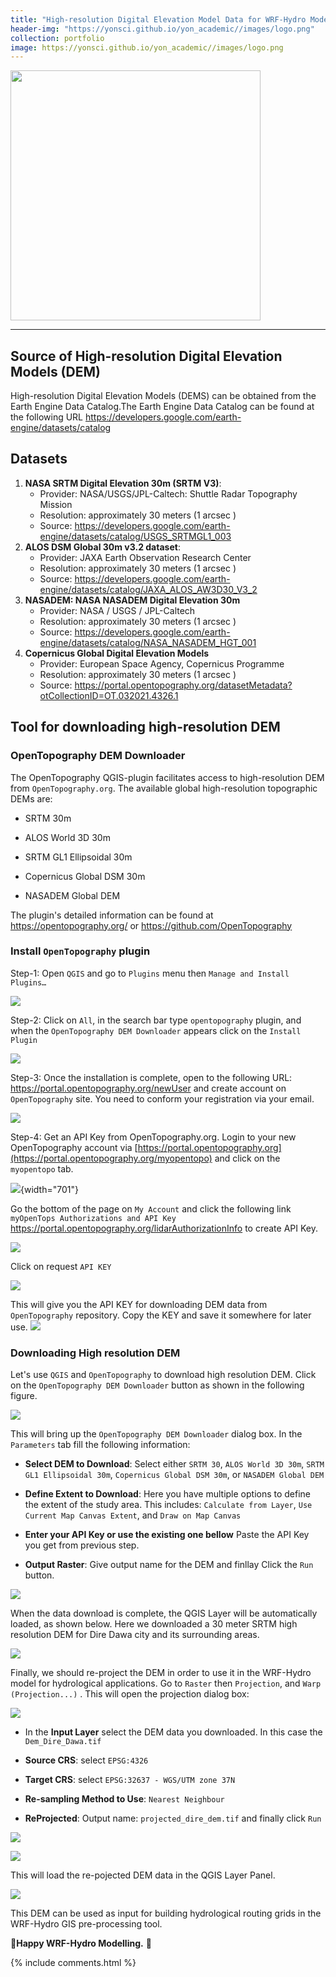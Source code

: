 ```yaml
---
title: "High-resolution Digital Elevation Model Data for WRF-Hydro Mode"
header-img: "https://yonsci.github.io/yon_academic//images/logo.png"
collection: portfolio
image: https://yonsci.github.io/yon_academic//images/logo.png
---
```


<img src="{{page.image}}" width="400" height="400" />

---

## Source of High-resolution Digital Elevation Models (DEM)

High-resolution Digital Elevation Models (DEMS) can be obtained from the Earth Engine Data Catalog.The Earth Engine Data Catalog can be found at the following URL <https://developers.google.com/earth-engine/datasets/catalog>

## Datasets

1)  **NASA SRTM Digital Elevation 30m (SRTM V3)**:
    -   Provider: NASA/USGS/JPL-Caltech: Shuttle Radar Topography Mission
    -   Resolution: approximately 30 meters (1 arcsec )
    -   Source: <https://developers.google.com/earth-engine/datasets/catalog/USGS_SRTMGL1_003>
2)  **ALOS DSM Global 30m v3.2 dataset**:
    -   Provider: JAXA Earth Observation Research Center
    -   Resolution: approximately 30 meters (1 arcsec )
    -   Source: <https://developers.google.com/earth-engine/datasets/catalog/JAXA_ALOS_AW3D30_V3_2>
3)  **NASADEM: NASA NASADEM Digital Elevation 30m**
    -   Provider: NASA / USGS / JPL-Caltech
    -   Resolution: approximately 30 meters (1 arcsec )
    -   Source: <https://developers.google.com/earth-engine/datasets/catalog/NASA_NASADEM_HGT_001>
4)  **Copernicus Global Digital Elevation Models**
    -   Provider: European Space Agency, Copernicus Programme
    -   Resolution: approximately 30 meters (1 arcsec )
    -   Source: <https://portal.opentopography.org/datasetMetadata?otCollectionID=OT.032021.4326.1>

## Tool for downloading high-resolution DEM

### OpenTopography DEM Downloader

The OpenTopography QGIS-plugin facilitates access to high-resolution DEM from `OpenTopography.org`. The available global high-resolution topographic DEMs are:

-   SRTM 30m

-   ALOS World 3D 30m

-   SRTM GL1 Ellipsoidal 30m

-   Copernicus Global DSM 30m

-   NASADEM Global DEM

The plugin's detailed information can be found at <https://opentopography.org/> or <https://github.com/OpenTopography>

### Install `OpenTopography` plugin

Step-1: Open `QGIS` and go to `Plugins` menu then `Manage and Install Plugins…`

![](plugin1.png)

Step-2: Click on `All`, in the search bar type `opentopography` plugin, and when the `OpenTopography DEM Downloader` appears click on the `Install Plugin`

![](plugin2.png)

Step-3: Once the installation is complete, open to the following URL: <https://portal.opentopography.org/newUser> and create account on `OpenTopography` site. You need to conform your registration via your email.

![](images/fill_form.png)

Step-4: Get an API Key from OpenTopography.org. Login to your new OpenTopography account via [https://portal.opentopography.org](https://portal.opentopography.org/myopentopo) and click on the `myopentopo` tab.

![](images/myopentopo.png){width="701"}

Go the bottom of the page on `My Account` and click the following link `myOpenTops Authorizations and API Key` <https://portal.opentopography.org/lidarAuthorizationInfo> to create API Key.

![](images/account.png)

Click on request `API KEY`

![](images/apikey.png)

This will give you the API KEY for downloading DEM data from `OpenTopography` repository. Copy the KEY and save it somewhere for later use. ![](images/key.png)

### Downloading High resolution DEM

Let's use `QGIS` and `OpenTopography` to download high resolution DEM. Click on the `OpenTopography DEM Downloader` button as shown in the following figure.

![](images/open.png)

This will bring up the `OpenTopography DEM Downloader` dialog box. In the `Parameters` tab fill the following information:

-   **Select DEM to Download**: Select either `SRTM 30`, `ALOS World 3D 30m`, `SRTM GL1 Ellipsoidal 30m`, `Copernicus Global DSM 30m`, or `NASADEM Global DEM`

-   **Define Extent to Download**: Here you have multiple options to define the extent of the study area. This includes: `Calculate from Layer`, `Use Current Map Canvas Extent`, and `Draw on Map Canvas`

-   **Enter your API Key or use the existing one bellow** Paste the API Key you get from previous step.

-   **Output Raster**: Give output name for the DEM and finllay Click the `Run` button.

![](images/download.png)

When the data download is complete, the QGIS Layer will be automatically loaded, as shown below. Here we downloaded a 30 meter SRTM high resolution DEM for Dire Dawa city and its surrounding areas.

![](images/data.png)

Finally, we should re-project the DEM in order to use it in the WRF-Hydro model for hydrological applications. Go to `Raster` then `Projection`, and `Warp (Projection...)` . This will open the projection dialog box:

![](images/reproject1.png)

-   In the **Input Layer** select the DEM data you downloaded. In this case the `Dem_Dire_Dawa.tif`

-   **Source CRS**: select `EPSG:4326`

-   **Target CRS**: select `EPSG:32637 - WGS/UTM zone 37N`

-   **Re-sampling Method to Use**: `Nearest Neighbour`

-   **ReProjected**: Output name: `projected_dire_dem.tif` and finally click `Run`

![](images/reproject2.png)

![](images/reproject3.png)

This will load the re-pojected DEM data in the QGIS Layer Panel.

![](images/final.png)

This DEM can be used as input for building hydrological routing grids in the WRF-Hydro GIS pre-processing tool.


🥇**Happy WRF-Hydro Modelling.** 🥇




{% include comments.html %}


